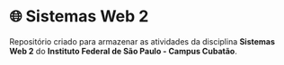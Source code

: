 # 🌐 Sistemas Web 2  

Repositório criado para armazenar as atividades da disciplina **Sistemas Web 2** do **Instituto Federal de São Paulo - Campus Cubatão**.  

 
